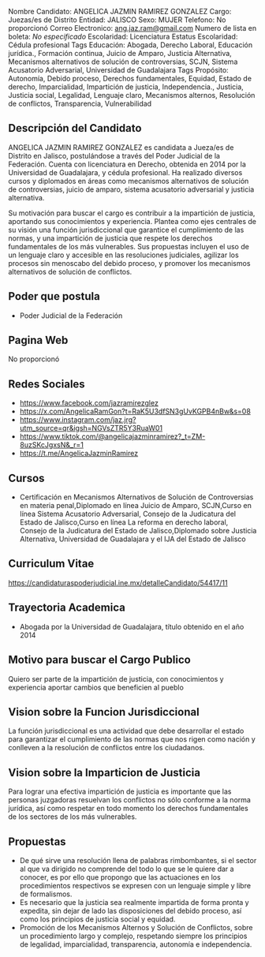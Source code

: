 Nombre Candidato: ANGELICA JAZMIN RAMIREZ GONZALEZ
Cargo: Juezas/es de Distrito
Entidad: JALISCO
Sexo: MUJER
Telefono: No proporcionó
Correo Electronico: ang.jaz.ram@gmail.com
Numero de lista en boleta: *No especificado*
Escolaridad: Licenciatura
Estatus Escolaridad: Cédula profesional
Tags Educación: Abogada, Derecho Laboral, Educación jurídica., Formación continua, Juicio de Amparo, Justicia Alternativa, Mecanismos alternativos de solución de controversias, SCJN, Sistema Acusatorio Adversarial, Universidad de Guadalajara
Tags Propósito: Autonomía, Debido proceso, Derechos fundamentales, Equidad, Estado de derecho, Imparcialidad, Impartición de justicia, Independencia., Justicia, Justicia social, Legalidad, Lenguaje claro, Mecanismos alternos, Resolución de conflictos, Transparencia, Vulnerabilidad


## Descripción del Candidato 

ANGELICA JAZMIN RAMIREZ GONZALEZ es candidata a Jueza/es de Distrito en Jalisco, postulándose a través del Poder Judicial de la Federación. Cuenta con licenciatura en Derecho, obtenida en 2014 por la Universidad de Guadalajara, y cédula profesional. Ha realizado diversos cursos y diplomados en áreas como mecanismos alternativos de solución de controversias, juicio de amparo, sistema acusatorio adversarial y justicia alternativa.

Su motivación para buscar el cargo es contribuir a la impartición de justicia, aportando sus conocimientos y experiencia. Plantea como ejes centrales de su visión una función jurisdiccional que garantice el cumplimiento de las normas, y una impartición de justicia que respete los derechos fundamentales de los más vulnerables. Sus propuestas incluyen el uso de un lenguaje claro y accesible en las resoluciones judiciales, agilizar los procesos sin menoscabo del debido proceso, y promover los mecanismos alternativos de solución de conflictos.


## Poder que postula

- Poder Judicial de la Federación


## Pagina Web

No proporcionó


## Redes Sociales

- https://www.facebook.com/jazramirezglez
- https://x.com/AngelicaRamGon?t=RaK5U3dfSN3gUvKGPB4nBw&s=08
- https://www.instagram.com/jaz.jrg?utm_source=qr&igsh=NGVsZTR5Y3RuaW01
- https://www.tiktok.com/@angelicajazminramirez?_t=ZM-8uzSKcJgxsN&_r=1
- https://t.me/AngelicaJazminRamirez


## Cursos

- Certificación en Mecanismos Alternativos de Solución de Controversias en materia penal,Diplomado en línea Juicio de Amparo, SCJN,Curso en línea Sistema Acusatorio Adversarial, Consejo de la Judicatura del Estado de Jalisco,Curso en línea La reforma en derecho laboral, Consejo de la Judicatura del Estado de Jalisco,Diplomado sobre Justicia Alternativa, Universidad de Guadalajara y el IJA del Estado de Jalisco


## Curriculum Vitae

https://candidaturaspoderjudicial.ine.mx/detalleCandidato/54417/11


## Trayectoria Academica

- Abogada por la Universidad de Guadalajara, título obtenido en el año 2014


## Motivo para buscar el Cargo Publico

Quiero ser parte de la impartición de justicia, con conocimientos y experiencia aportar cambios que beneficien al pueblo


## Vision sobre la Funcion Jurisdiccional

La función jurisdiccional es una actividad que debe desarrollar el estado para garantizar el cumplimiento de las normas que nos rigen como nación y conlleven a la resolución de conflictos entre los ciudadanos.


## Vision sobre la Imparticion de Justicia

Para lograr una efectiva impartición de justicia es importante que las personas juzgadoras resuelvan los conflictos no sólo conforme a la norma jurídica, así como respetar en todo momento los derechos fundamentales de los sectores de los más vulnerables.


## Propuestas

- De qué sirve una resolución llena de palabras rimbombantes, si el sector al que va dirigido no comprende del todo lo que se le quiere dar a conocer, es por ello que propongo que las actuaciones en los procedimientos respectivos se expresen con un lenguaje simple y libre de formalismos.
- Es necesario que la justicia sea realmente impartida de forma pronta y expedita, sin dejar de lado las disposiciones del debido proceso, así como los principios de justicia social y equidad.
- Promoción de los Mecanismos Alternos y Solución de Conflictos, sobre un procedimiento largo y complejo, respetando siempre los principios de legalidad, imparcialidad, transparencia, autonomía e independencia.

